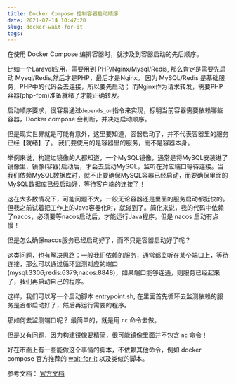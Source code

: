 ```yaml
---
title: Docker Compose 控制容器启动顺序
date: 2021-07-14 10:47:20
slug: docker-wait-for-it
tags:
---
```


在使用 Docker Compose 编排容器时，就涉及到容器启动的先后顺序。

比如一个Laravel应用，需要用到 PHP/Nginx/Mysql/Redis, 那么肯定是需要先启动 Mysql/Redis,然后才是PHP，最后才是Nginx。 因为 MySQL/Redis 是基础服务，PHP中的代码会去连接，所以要先启动； 而Nginx作为请求转发，需要PHP容器(php-fpm)准备就绪了才能正确转发。

启动顺序要求，很容易通过`depends_on`指令来实现，标明当前容器需要依赖哪些容器，Docker compose 会判断，并决定启动顺序。

但是现实世界就是可能有意外，这里要知道，容器启动了，并不代表容器里的服务已经【就绪】了。 我们要使用的是容器里的服务，而不是容器本身。

举例来说，构建过镜像的人都知道，一个MySQL镜像，通常是将MySQL安装进了镜像里，镜像(容器)启动后，才会去启动MySQL，监听在对应端口等待连接。当我们依赖MySQL数据库时，就不止要确保MySQL容器已经启动，而要确保里面的MySQL数据库已经启动好，等待客户端的连接了！

这在大多数情况下，可能问题不大，一般无论容器还是里面的服务启动都挺快的。但我之前试着把工作上的Java容器化时，就碰到了。简化来说，我的代码中依赖了nacos，必须要等nacos启动后，才能运行Java程序。但是 nacos 启动有点慢！

但是怎么确保nacos服务已经启动好了，而不只是容器启动好了呢？ 

这类问题，也有解决思路：一般我们依赖的服务，通常都监听在某个端口上，等待连接，那么可以通过循环监测对应的端口(mysql:3306;redis:6379;nacos:8848)，如果端口能够连通，则服务已经起来了，我们再启动自己的程序。

这样，我们可以写一个启动脚本 entrypoint.sh, 在里面首先循环去监测依赖的服务是否都启动好了，然后再运行需要的程序。

那如何去监测端口呢？ 最简单的，就是用 `nc` 命令去做。 

但是又有问题，因为构建镜像要精简，很可能镜像里面并不包含 `nc` 命令！ 

好在市面上有一些能做这个事情的脚本，不依赖其他命令，例如 docker compose 官方推荐的 [wait-for-it](https://github.com/vishnubob/wait-for-it) 以及类似的脚本。

参考文档：
[官方文档](https://docs.docker.com/compose/startup-order/)